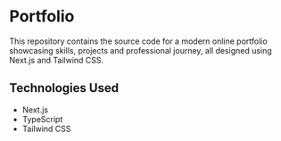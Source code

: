 # Portfolio

This repository contains the source code for a modern online portfolio showcasing skills, projects and professional journey, all designed using Next.js and Tailwind CSS.

## Technologies Used

- Next.js
- TypeScript
- Tailwind CSS
